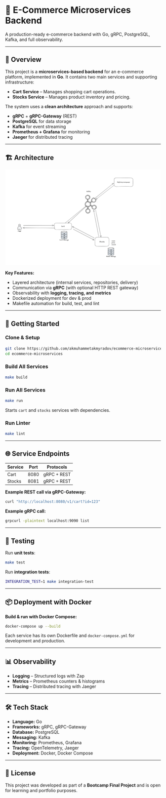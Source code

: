 # 🛒 E-Commerce Microservices Backend

A production-ready e-commerce backend with Go, gRPC, PostgreSQL, Kafka, and full observability.

---

## 📌 Overview

This project is a **microservices-based backend** for an e-commerce platform, implemented in **Go**.
It contains two main services and supporting infrastructure:

- **Cart Service** – Manages shopping cart operations.
- **Stocks Service** – Manages product inventory and pricing.

The system uses a **clean architecture** approach and supports:

- **gRPC** + **gRPC-Gateway** (REST)
- **PostgreSQL** for data storage
- **Kafka** for event streaming
- **Prometheus + Grafana** for monitoring
- **Jaeger** for distributed tracing

---

## 🏗 Architecture

![Architecture Diagram](docs/img/General%20Project%20Architecture.png)

**Key Features:**

- Layered architecture (internal services, repositories, delivery)
- Communication via **gRPC** (with optional HTTP REST gateway)
- Observability with **logging, tracing, and metrics**
- Dockerized deployment for dev & prod
- Makefile automation for build, test, and lint

---

## 🚀 Getting Started

### **Clone & Setup**

```bash
git clone https://github.com/akmuhammetakmyradov/ecommerce-microservices.git
cd ecommerce-microservices
```

### **Build All Services**

```bash
make build
```

### **Run All Services**

```bash
make run
```

Starts `cart` and `stocks` services with dependencies.

### **Run Linter**

```bash
make lint
```

---

## 🌐 Service Endpoints

| Service | Port | Protocols   |
| ------- | ---- | ----------- |
| Cart    | 8080 | gRPC + REST |
| Stocks  | 8081 | gRPC + REST |

**Example REST call via gRPC-Gateway:**

```bash
curl "http://localhost:8080/v1/cart?id=123"
```

**Example gRPC call:**

```bash
grpcurl -plaintext localhost:9090 list
```

---

## 🧪 Testing

Run **unit tests**:

```bash
make test
```

Run **integration tests**:

```bash
INTEGRATION_TEST=1 make integration-test
```

---

## 📦 Deployment with Docker

**Build & run with Docker Compose:**

```bash
docker-compose up --build
```

Each service has its own Dockerfile and `docker-compose.yml` for development and production.

---

## 📊 Observability

- **Logging** – Structured logs with Zap
- **Metrics** – Prometheus counters & histograms
- **Tracing** – Distributed tracing with Jaeger

---

## 🛠 Tech Stack

- **Language:** Go
- **Frameworks:** gRPC, gRPC-Gateway
- **Database:** PostgreSQL
- **Messaging:** Kafka
- **Monitoring:** Prometheus, Grafana
- **Tracing:** OpenTelemetry, Jaeger
- **Deployment:** Docker, Docker Compose

---

## 📄 License

This project was developed as part of a **Bootcamp Final Project** and is open for learning and portfolio purposes.
